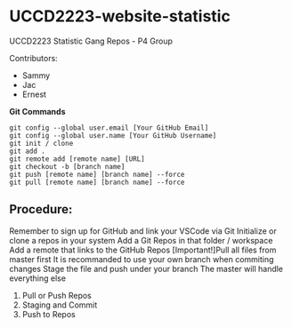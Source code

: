 # UCCD2223-website-statistic
UCCD2223 Statistic Gang Repos - P4 Group

Contributors: 
- Sammy   
- Jac
- Ernest

**Git Commands**
```
git config --global user.email [Your GitHub Email]
git config --global user.name [Your GitHub Username]
git init / clone
git add .
git remote add [remote name] [URL]
git checkout -b [branch name]
git push [remote name] [branch name] --force
git pull [remote name] [branch name] --force
```

## Procedure:
Remember to sign up for GitHub and link your VSCode via Git
Initialize or clone a repos in your system
Add a Git Repos in that folder / workspace
Add a remote that links to the GitHub Repos
[Important!]Pull all files from master first
It is recommanded to use your own branch when commiting changes
Stage the file and push under your branch
The master will handle everything else
1.  Pull or Push Repos
2.  Staging and Commit
3.  Push to Repos